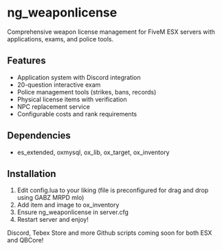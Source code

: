 # ng_weaponlicense

Comprehensive weapon license management for FiveM ESX servers with applications, exams, and police tools.

## Features
- Application system with Discord integration
- 20-question interactive exam
- Police management tools (strikes, bans, records)
- Physical license items with verification
- NPC replacement service
- Configurable costs and rank requirements

## Dependencies
- es_extended, oxmysql, ox_lib, ox_target, ox_inventory

## Installation
1. Edit config.lua to your liking (file is preconfigured for drag and drop using GABZ MRPD mlo)
2. Add item and image to ox_inventory
3. Ensure ng_weaponlicense in server.cfg
4. Restart server and enjoy!

Discord, Tebex Store and more Github scripts coming soon for both ESX and QBCore! 

